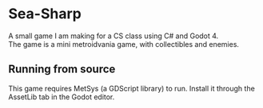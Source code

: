 # Sea-Sharp

A small game I am making for a CS class using C# and Godot 4.  
The game is a mini metroidvania game, with collectibles and enemies.  

## Running from source

This game requires MetSys (a GDScript library) to run. Install it through the AssetLib tab in the Godot editor.
